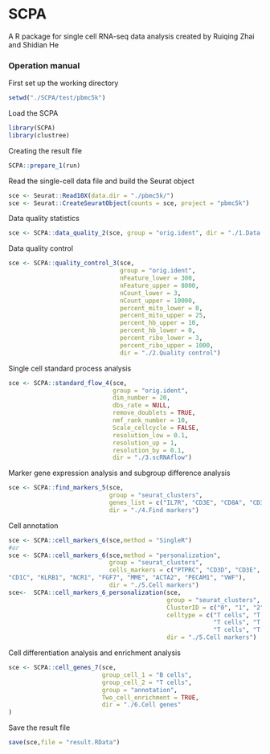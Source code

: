 # SCPA
A R package for single cell RNA-seq data analysis created by Ruiqing Zhai and Shidian He
### Operation manual

First set up the working directory

````R
setwd("./SCPA/test/pbmc5k")
````

 Load the SCPA 

````R
library(SCPA)
library(clustree)
````

 Creating the result file 

````R
SCPA::prepare_1(run)
````

Read the single-cell data file and build the Seurat object

````R
sce <- Seurat::Read10X(data.dir = "./pbmc5k/")
sce <- Seurat::CreateSeuratObject(counts = sce, project = "pbmc5k")
````

 Data quality statistics 

````R
sce <- SCPA::data_quality_2(sce, group = "orig.ident", dir = "./1.Data quality")
````

 Data quality control 

````R
sce <- SCPA::quality_control_3(sce,
                               group = "orig.ident",
                               nFeature_lower = 300,
                               nFeature_upper = 8000,
                               nCount_lower = 3,
                               nCount_upper = 10000,
                               percent_mito_lower = 0,
                               percent_mito_upper = 25,
                               percent_hb_upper = 10,
                               percent_hb_lower = 0,
                               percent_ribo_lower = 3,
                               percent_ribo_upper = 1000,
                               dir = "./2.Quality control")
````

Single cell standard process analysis

````R
sce <- SCPA::standard_flow_4(sce,
                             group = "orig.ident",
                             dim_number = 20,
                             dbs_rate = NULL,
                             remove_doublets = TRUE,
                             nmf_rank_number = 10,
                             Scale_cellcycle = FALSE,
                             resolution_low = 0.1,
                             resolution_up = 1,
                             resolution_by = 0.1,
                             dir = "./3.scRNAflow")
````

Marker gene expression analysis and subgroup difference analysis

````R
sce <- SCPA::find_markers_5(sce,
                            group = "seurat_clusters",
                            genes_list = c("IL7R", "CD3E", "CD8A", "CD3D", "CD2"),
                            dir = "./4.Find markers")
````

Cell  annotation

````R
sce <- SCPA::cell_markers_6(sce,method = "SingleR")
#or
sce <- SCPA::cell_markers_6(sce,method = "personalization",
                            group = "seurat_clusters",
                            cells_markers = c("PTPRC", "CD3D", "CD3E", "CD4", "CD8A", "CD19", "CD79A", "MS4A1","IGHG1", "MZB1", "SDC1", "CD68", "CD163", "CD14", "LAMP3", "IDO1", "IDO2", "CD1E",
"CD1C", "KLRB1", "NCR1", "FGF7", "MME", "ACTA2", "PECAM1", "VWF"),
                            dir = "./5.Cell markers")
sce<-  SCPA::cell_markers_6_personalization(sce,
                                            group = "seurat_clusters",
                                            ClusterID = c("0", "1", "2", "3", "4", "5", "6", "7", "8", "9", "10", "11", "12", "13", "14", "15", "16"),
                                            celltype = c("T cells", "T cells", "T cells", "B cells", "T cells", "Monocyte",
                                                         "T cells", "T cells", "B cells", "NK cells","T cells", "T cells",
                                                         "T cells", "T cells", "Monocyte","T cells", "T cells"),
                                            dir = "./5.Cell markers")
````

Cell differentiation analysis and enrichment analysis

````R
sce <- SCPA::cell_genes_7(sce,
                          group_cell_1 = "B cells",
                          group_cell_2 = "T cells",
                          group = "annotation",
                          Two_cell_enrichment = TRUE,
                          dir = "./6.Cell genes"
)
````

 Save the result file 

````R
save(sce,file = "result.RData")
````

